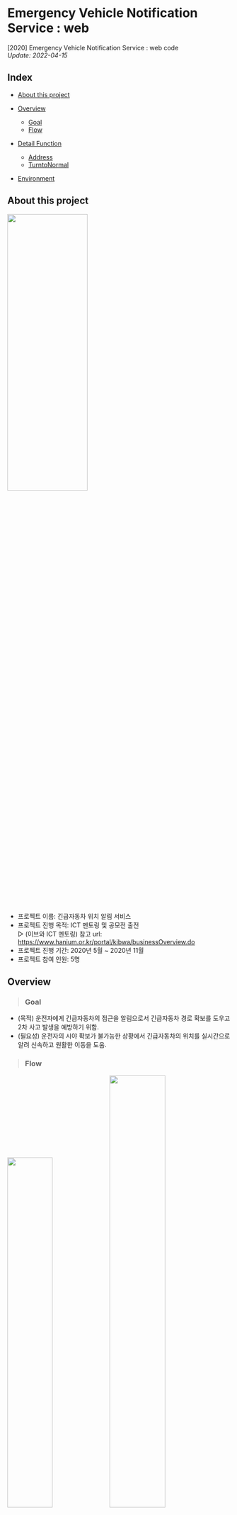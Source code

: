 # Emergency Vehicle Notification Service : web
[2020] Emergency Vehicle Notification Service : web code    
_Update: 2022-04-15_  
## **Index**
+ [About this project](#about-this-project)
+ [Overview](#overview)
  + [Goal](#goal)
  + [Flow](#flow)
+ [Detail Function](#detail-function)    
  + [Address](#1-addressphp--위치-비교)
  + [TurntoNormal](#2-turntonormalphp--긴급자동차-운전자가-일반자동차-운전자로-변경)
    
+ [Environment](#environment)

## **About this project**
<img src = "https://user-images.githubusercontent.com/68631435/163201142-024fc295-7b25-4a72-b2cc-52f14154a010.png" width="60%" height="40%">   

+ 프로젝트 이름: 긴급자동차 위치 알림 서비스
+ 프로젝트 진행 목적: ICT 멘토링 및 공모전 출전    
▻ (이브와 ICT 멘토링) 참고 url: https://www.hanium.or.kr/portal/kibwa/businessOverview.do  
+ 프로젝트 진행 기간: 2020년 5월 ~ 2020년 11월  
+ 프로젝트 참여 인원: 5명  
## **Overview** 
> ### **Goal**
+ (목적) 운전자에게 긴급자동차의 접근을 알림으로서 긴급자동차 경로 확보를 도우고 2차 사고 발생을 예방하기 위함.  
+ (필요성) 운전자의 시야 확보가 불가능한 상황에서 긴급자동차의 위치를 실시간으로 알려 신속하고 원활한 이동을 도움.   
> ### **Flow**
<img src = "https://user-images.githubusercontent.com/68631435/163202194-e6f579cf-888a-45f1-9d44-0b9036d7d5e8.png" width="45%" height="45%">   
<img src = "https://user-images.githubusercontent.com/68631435/163204774-367f1ab7-9e89-4b02-bd14-79ec5ee89c84.png" width="50%" height="height 20%">    

## **Detail Function**
> ### **Server**   
> 본 프로젝트의핵심 기능을 구현한 코드를 설명하였음.     
#### **(1) address.php : 위치 비교**   
``` php
$latitude = $_POST['Latitude'];
$longitude = $_POST['Longitude'];
$phonenum = $_POST['PhoneNum'];
$emg_button = $_POST['emg_button'];

$response = array();
$response["emergency"]=false;
$response["number"]=0;
$response["Latitude0"]='0';
$response["Longitude0"]='0';

$sql= "select * from address where phonenum = '$phonenum'";
$res= $conn->query($sql); // 운전자의 위치 정보

$sql1= "select * from personinfo where phonenum = '$phonenum'";
$res1= $conn->query($sql1); // 등록된 운전자인지 확인

if(mysqli_fetch_array($res1)!=NULL) // 등록된 운전자라면
{
    
    $response["emergency"]=true;
    if($emg_button==1)
    {
         //긴급자동차 운전자의 경우
        if(mysqli_fetch_array($res)==NULL){
            // 운전자의 위치값이 없는 경우 
            $sql2= "insert into address(phonenum, Latitude, Longitude) values('$phonenum', '$latitude','$longitude')";
            $res2= $conn->query($sql2); //운전자 위치 갱신(insert)
        }
        else{
            //운전자의 위치값 갱신 (update)
            $sql_update1 = "update address set Latitude='$latitude' where phonenum='$phonenum'";
            $sql_update2 = "update address set Longitude='$longitude' where phonenum='$phonenum'";

            $res_lat= $conn->query($sql_update1);
            $res_lng= $conn->query($sql_update2);
        }
    }
    else if(mysqli_fetch_array($res)!=NULL && $emg_button==0)
    {
        //일반 운전자
        $sql_delete = "delete from address where phonenum='$phonenum'";
        $res_delete = $conn->query($sql_delete); // 위치정보 삭제 -> 저장할 필요 없음
    }
}

$num=0;

// 형변환
$latitude_temp = (double)$latitude;
$longitude_temp = (double)$longitude;

$sql3= "select * from address where Latitude<$latitude_temp+0.005 and Latitude>$latitude_temp-0.005 and Longitude<$longitude_temp+0.005 and Longitude>$longitude_temp-0.005";
$res3= $conn->query($sql3); //긴급자동차 운전자와 일정 범위 안에 있는 운전자 정보 수집 

// 긴급자동차의 위치정보 배열 생성 
while($row=mysqli_fetch_array($res3)){
    $response["number"]=$num;
    $numstr = (string)$num;
    $response["Latitude$numstr"]= $row["Latitude"];
    $response["Longitude$numstr"]= $row["Longitude"];
    $num++;
}

echo json_encode($response);

``` 
+ (1) Client(운전자어플)에서 Server로 계속 자신의 위치정보(위도, 경도) 값을 전송함. 
+ (2) address에 저장된 긴급자동차 운전자 위치와 비교 후, 일정 범위 내에 겹치면 해당 긴급자동차 운전자의 위치 배열을 생성함. 
    + address는 긴급자동차 운전자의 위치 정보를 관리하는 테이블임. 
+ (3) 생성된 배열을 Client에 전송함.   

#### **(2) turntonormal.php : 긴급자동차 운전자가 일반자동차 운전자로 변경**   
``` php
$response = array();
$response["inaddress"]=false;

$sql= "select * from address where phonenum = '$phonenum'";
$res= $conn->query($sql); // 운전자의 위치 정보

$sql1= "select * from personinfo where phonenum = '$phonenum'";
$res1= $conn->query($sql1); // 운전자 등록 여부 확인 

if(mysqli_fetch_array($res1)!=NULL){ // 등록시 
    $delete_sql="delete from address where phonenum='$phonenum'";
    $del_res=$conn->query($delete_sql); // 운전자의 위치정보 모두 삭제

    $response["inaddress"]=true;
}
$num=0;

$address_sql= "select * from address";
$address_res= $conn->query($address_sql); #모든 긴급자동차 운전자의 위치 정보 

while($row=mysqli_fetch_array($address_res)){ 
    $response["num_inaddress"]=$num;
    $numstr = (string)$num;
    
    // 긴급자동차 운전자 위치정보 배열 생성
    $response["Latitude$numstr"]= $row["Latitude"];
    $response["Longitude$numstr"]= $row["Longitude"];
    $num++;
}

echo json_encode($response);
``` 
+ Client(운전자 어플)에서 긴급자동차 운전자가 일반자동차 운전자로 바꾸는 경우,   
+ (1) 긴급자동차 운전자로 등록되었던 운전자의 위치정보 삭제함. 
+ (2) address 테이블에 있는 모든 긴급자동차 운전자의 위치정보를 Client에게 전송함. 

## **Environment** 
+ EC2(AWS): Amazon Linux release 2  
+ Putty : 리눅스 서버 원격 접속용 툴  
+ Apache(2.4.43) : 관리자 웹 페이지를 구동하는 웹 서버 프로그램  
+ Maria DB : 단말기 데이터를 저장 및 관리하는 데이터베이스 시스템  
+ PHP(5.4.16) : 서버 관리자 웹 페이지 처리 모듈 작성 언어  
+ Visual Studio Code : 웹 서버 HTML, CSS, Javascript, PHP 개발
